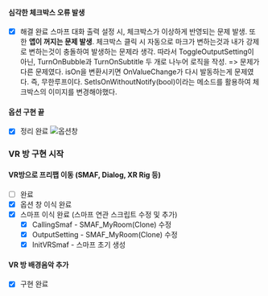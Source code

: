 #### 심각한 체크박스 오류 발생
- [x] 해결 완료
스마프 대화 출력 설정 시, 체크박스가 이상하게 반영되는 문제 발생. 또한 **앱이 꺼지는 문제 발생**. 체크박스 클릭 시 자동으로 마크가 변하는것과 내가 강제로 변하는것이 충돌하여 발생하는 문제라 생각. 따라서 ToggleOutputSetting이 아닌, TurnOnBubble과 TurnOnSubtitle 두 개로 나누어 로직을 작성.
=> 문제가 다른 문제였다. isOn을 변환시키면 OnValueChange가 다시 발동하는게 문제였다. 즉, 무한루프이다. SetIsOnWithoutNotify(bool)이라는 메소드를 활용하여 체크박스의 이미지를 변경해야했다.
#### 옵션 구현 끝
- [x] 정리 완료
![옵션창](https://github.com/user-attachments/assets/7e1c0e4d-a54b-4d90-abb0-6951efc1b11b)
### VR 방 구현 시작
#### VR방으로 프리팹 이동 (SMAF, Dialog, XR Rig 등)
- [ ] 완료
- [x] 옵션 창 이식 완료
- [x] 스마프 이식 완료 (스마프 연관 스크립트 수정 및 추가)
	- [x] CallingSmaf - SMAF_MyRoom(Clone) 수정
	- [x] OutputSetting - SMAF_MyRoom(Clone) 수정
	- [x] InitVRSmaf - 스마프 초기 생성
#### VR 방 배경음악 추가
- [x] 구현 완료
